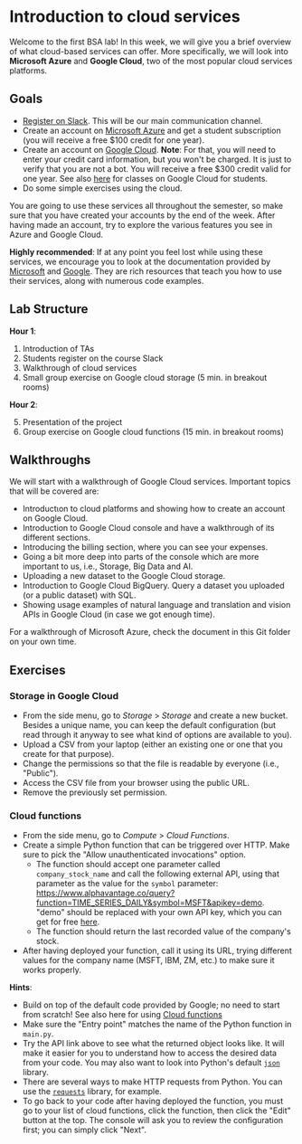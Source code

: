 # Introduction to cloud services

Welcome to the first BSA lab! In this week, we will give you a brief overview of what cloud-based services can offer. More specifically, we will look into **Microsoft Azure** and **Google Cloud**, two of the most popular cloud services platforms.

## Goals

* [Register on Slack](https://join.slack.com/t/bigscaleanalytics2021/shared_invite/zt-kwpnsx1t-bIpVtJfzw6N_82CNFI2jHQ). This will be our main communication channel.
* Create an account on [Microsoft Azure](https://azure.microsoft.com/en-us/free/students/) and get a student subscription (you will receive a free $100 credit for one year).
* Create an account on [Google Cloud](https://cloud.google.com). **Note**: For that, you will need to enter your credit card information, but you won't be charged. It is just to verify that you are not a bot. You will receive a free $300 credit valid for one year. See also [here](https://edu.google.com/programs/students/?modal_active=none) for classes on Google Cloud for students.
* Do some simple exercises using the cloud.

You are going to use these services all throughout the semester, so make sure that you have created your accounts by the end of the week. After having made an account, try to explore the various features you see in Azure and Google Cloud.

**Highly recommended**: If at any point you feel lost while using these services, we encourage you to look at the documentation provided by [Microsoft](https://docs.microsoft.com/en-us/learn/) and [Google](https://cloud.google.com/docs). They are rich resources that teach you how to use their services, along with numerous code examples.

## Lab Structure

**Hour 1**:

1. Introduction of TAs
2. Students register on the course Slack
3. Walkthrough of cloud services
4. Small group exercise on Google cloud storage (5 min. in breakout rooms)

**Hour 2**:

5. Presentation of the project
6. Group exercise on Google cloud functions (15 min. in breakout rooms)

## Walkthroughs

We will start with a walkthrough of Google Cloud services. Important topics that will be covered are:

* Introductιon to cloud platforms and showing how to create an account on Google Cloud.
* Introduction to Google Cloud console and have a walkthrough of its different sections.
* Introducing the billing section, where you can see your expenses.
* Going a bit more deep into parts of the console which are more important to us, i.e., Storage, Big Data and AI.
* Uploading a new dataset to the Google Cloud storage.
* Introduction to Google Cloud BigQuery. Query a dataset you uploaded (or a public dataset) with SQL.
* Showing usage examples of natural language and translation and vision APIs in Google Cloud (in case we got enough time).

For a walkthrough of Microsoft Azure, check the document in this Git folder on your own time.

## Exercises

### Storage in Google Cloud

* From the side menu, go to _Storage_ > _Storage_ and create a new bucket. Besides a unique name, you can keep the default configuration (but read through it anyway to see what kind of options are available to you).
* Upload a CSV from your laptop (either an existing one or one that you create for that purpose).
* Change the permissions so that the file is readable by everyone (i.e., "Public").
* Access the CSV file from your browser using the public URL.
* Remove the previously set permission.

### Cloud functions

* From the side menu, go to _Compute_ > _Cloud Functions_.
* Create a simple Python function that can be triggered over HTTP. Make sure to pick the "Allow unauthenticated invocations" option.
   * The function should accept one parameter called `company_stock_name` and call the following external API, using that parameter as the value for the `symbol` parameter: https://www.alphavantage.co/query?function=TIME_SERIES_DAILY&symbol=MSFT&apikey=demo. "demo" should be replaced with your own API key, which you can get for free [here](https://www.alphavantage.co/support/#api-key).
   * The function should return the last recorded value of the company's stock.
* After having deployed your function, call it using its URL, trying different values for the company name (MSFT, IBM, ZM, etc.) to make sure it works properly.

**Hints**:
* Build on top of the default code provided by Google; no need to start from scratch! See also here for using [Cloud functions](https://www.youtube.com/watch?v=sqd6n-V7LTI)
* Make sure the "Entry point" matches the name of the Python function in `main.py`.
* Try the API link above to see what the returned object looks like. It will make it easier for you to understand how to access the desired data from your code. You may also want to look into Python's default [`json`](https://docs.python.org/3/library/json.html) library.
* There are several ways to make HTTP requests from Python. You can use the [`requests`](https://requests.readthedocs.io/en/master/) library, for example.
* To go back to your code after having deployed the function, you must go to your list of cloud functions, click the function, then click the "Edit" button at the top. The console will ask you to review the configuration first; you can simply click "Next".
